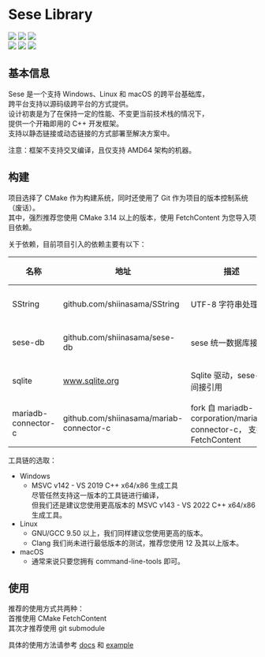 # Sese Library

<img src="https://img.shields.io/static/v1?label=license&message=Apache-2.0&color=red"/>
<img src="https://img.shields.io/static/v1?label=language&message=C%2B%2B%2020&color=greed&logo=cplusplus"/>
<img src="https://img.shields.io/static/v1?label=build%20system&message=CMake&color=greed&logo=cmake"/>
<br>
<img src="https://img.shields.io/static/v1?label&message=windows&color=blue&logo=windows"/>
<img src="https://img.shields.io/static/v1?label&message=linux&color=blue&logo=linux"/>
<img src="https://img.shields.io/static/v1?label&message=macOS&color=blue&logo=apple"/>

## 基本信息

Sese 是一个支持 Windows、Linux 和 macOS 的跨平台基础库，<br>
跨平台支持以源码级跨平台的方式提供。<br>
设计初衷是为了在保持一定的性能、不变更当前技术栈的情况下，<br>
提供一个开箱即用的 C++ 开发框架。<br>
支持以静态链接或动态链接的方式部署至解决方案中。

注意：框架不支持交叉编译，且仅支持 AMD64 架构的机器。

## 构建

项目选择了 CMake 作为构建系统，同时还使用了 Git 作为项目的版本控制系统（废话）。<br>
其中，强烈推荐您使用 CMake 3.14 以上的版本，使用 FetchContent 为您导入项目依赖。

关于依赖，目前项目引入的依赖主要有以下：

| 名称                  | 地址                                       | 描述                                                               | 状态  |
|---------------------|------------------------------------------|------------------------------------------------------------------|-----|
| SString             | github.com/shiinasama/SString            | UTF-8 字符串处理                                                      | 已合并 |
| sese-db             | github.com/shiinasama/sese-db            | sese 统一数据库接口                                                     | 计划内 |
| sqlite              | www.sqlite.org                           | Sqlite 驱动，sese-db 间接引用                                           | 计划内 |
| mariadb-connector-c | github.com/shiinasama/mariab-connector-c | fork 自 mariadb-corporation/mariadb-connector-c， 支持了 FetchContent | 计划内 |

工具链的选取：

- Windows
  - MSVC v142 - VS 2019 C++ x64/x86 生成工具<br>尽管任然支持这一版本的工具链进行编译，<br>但我们还是建议您使用更高版本的 MSVC v143 - VS 2022 C++ x64/x86 生成工具。
- Linux
  - GNU/GCC 9.50 以上，我们同样建议您使用更高的版本。
  - Clang 我们尚未进行最低版本的测试，推荐您使用 12 及其以上版本。
- macOS
  - 通常来说只要您拥有 command-line-tools 即可。

## 使用

推荐的使用方式共两种：<br>
首推使用 CMake FetchContent <br>
其次才推荐使用 git submodule

具体的使用方法请参考 [docs](docs/readme.md) 和 [example](example/CMakeLists.txt)